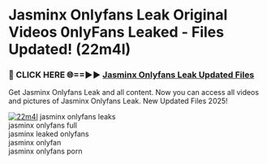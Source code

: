 # Jasminx Onlyfans Leak Original Videos 0nlyFans Leaked - Files Updated! (22m4l)

<h3>🔴 CLICK HERE 🌐==►► <a href="https://tinyurl.com/x26r9saj" rel="nofollow">Jasminx Onlyfans Leak Updated Files</a></h3>

Get Jasminx Onlyfans Leak and all content. Now you can access all videos and pictures of Jasminx Onlyfans Leak. New Updated Files 2025!

[![22m4l](https://i.imgur.com/LkgZPqh.gif)](https://tinyurl.com/x26r9saj)
jasminx onlyfans leaks<br>
jasminx onlyfans full<br>
jasminx leaked onlyfans<br>
jasminx onlyfan<br>
jasminx onlyfans porn